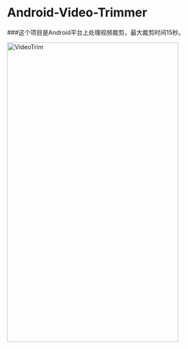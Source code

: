 # Android-Video-Trimmer
###这个项目是Android平台上处理视频裁剪，最大裁剪时间15秒。

<img src="https://github.com/iknow4/iknow.Images/blob/master/gif/videoTrim.gif?raw=true" width="400" height="700" alt="VideoTrim"/>
